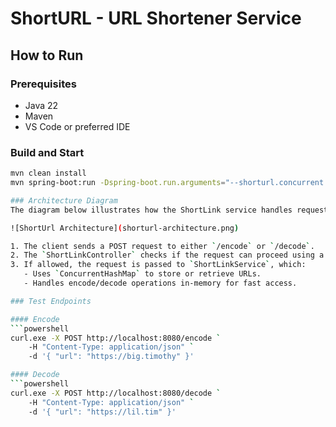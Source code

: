 # ShortURL - URL Shortener Service

## How to Run

### Prerequisites
- Java 22
- Maven
- VS Code or preferred IDE

### Build and Start
```bash
mvn clean install
mvn spring-boot:run -Dspring-boot.run.arguments="--shorturl.concurrent.limit=10"

### Architecture Diagram
The diagram below illustrates how the ShortLink service handles requests with concurrency control:

![ShortUrl Architecture](shorturl-architecture.png)

1. The client sends a POST request to either `/encode` or `/decode`.
2. The `ShortLinkController` checks if the request can proceed using a `Semaphore`.
3. If allowed, the request is passed to `ShortLinkService`, which:
   - Uses `ConcurrentHashMap` to store or retrieve URLs.
   - Handles encode/decode operations in-memory for fast access.

### Test Endpoints

#### Encode
```powershell
curl.exe -X POST http://localhost:8080/encode `
    -H "Content-Type: application/json" `
    -d '{ "url": "https://big.timothy" }'

#### Decode
```powershell
curl.exe -X POST http://localhost:8080/decode `
    -H "Content-Type: application/json" `
    -d '{ "url": "https://lil.tim" }'
